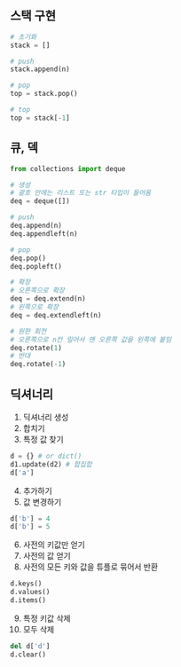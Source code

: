 ## 스택 구현
```python
# 초기화
stack = []

# push
stack.append(n)

# pop
top = stack.pop()

# top
top = stack[-1]
```

## 큐, 덱
```python
from collections import deque

# 생성
# 괄호 안에는 리스트 또는 str 타입이 들어옴
deq = deque([])

# push
deq.append(n)
deq.appendleft(n)

# pop
deq.pop()
deq.popleft()

# 확장
# 오른쪽으로 확장
deq = deq.extend(n)
# 왼쪽으로 확장
deq = deq.extendleft(n)

# 원판 회전
# 오른쪽으로 n칸 밀어서 맨 오른쪽 값을 왼쪽에 붙임
deq.rotate(1)
# 반대
deq.rotate(-1)
```

## 딕셔너리

1. 딕셔너리 생성
2. 합치기
3. 특정 값 찾기
```python
d = {} # or dict()
d1.update(d2) # 합집합
d['a']
```
4. 추가하기
5. 값 변경하기
```python
d['b'] = 4
d['b'] = 5
```
6. 사전의 키값만 얻기
7. 사전의 값 얻기
8. 사전의 모든 키와 값을 튜플로 묶어서 반환
```python
d.keys()
d.values()
d.items()
```
9. 특정 키값 삭제
10. 모두 삭제
```python
del d['d']
d.clear()
```










